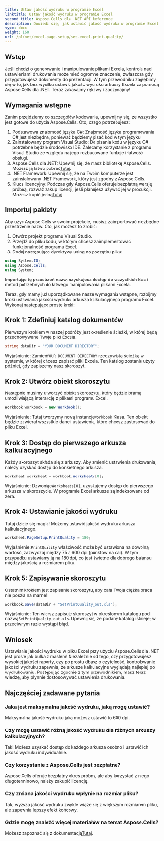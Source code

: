 ```yaml
---
title: Ustaw jakość wydruku w programie Excel
linktitle: Ustaw jakość wydruku w programie Excel
second_title: Aspose.Cells dla .NET API Reference
description: Dowiedz się, jak ustawić jakość wydruku w programie Excel za pomocą Aspose.Cells dla .NET dzięki naszemu przewodnikowi krok po kroku. Proste techniki kodowania dla lepszych wyników drukowania.
type: docs
weight: 160
url: /pl/net/excel-page-setup/set-excel-print-quality/
---
```

## Wstęp

Jeśli chodzi o generowanie i manipulowanie plikami Excela, kontrola nad ustawieniami drukowania może mieć ogromne znaczenie, zwłaszcza gdy przygotowujesz dokumenty do prezentacji. W tym przewodniku zagłębimy się w to, jak bez wysiłku ustawić jakość wydruku arkuszy Excela za pomocą Aspose.Cells dla .NET. Teraz zakasajmy rękawy i zaczynajmy!

## Wymagania wstępne

Zanim przejdziemy do szczegółów kodowania, upewnijmy się, że wszystko jest gotowe do użycia Aspose.Cells. Oto, czego potrzebujesz:

1. Podstawowa znajomość języka C#: Znajomość języka programowania C# jest niezbędna, ponieważ będziemy pisać kod w tym języku.
2. Zainstalowany program Visual Studio: Do pisania kodu w języku C# potrzebne będzie środowisko IDE. Zalecamy korzystanie z programu Visual Studio ze względu na jego rozbudowane funkcje i łatwość obsługi.
3. Aspose.Cells dla .NET: Upewnij się, że masz bibliotekę Aspose.Cells. Możesz ją łatwo pobrać[Tutaj](https://releases.aspose.com/cells/net/).
4. .NET Framework: Upewnij się, że na Twoim komputerze jest zainstalowany .NET Framework, który jest zgodny z Aspose.Cells.
5.  Klucz licencyjny: Podczas gdy Aspose.Cells oferuje bezpłatną wersję próbną, rozważ zakup licencji, jeśli planujesz używać jej w produkcji. Możesz kupić jedną[Tutaj](https://purchase.aspose.com/buy).

## Importuj pakiety

Aby użyć Aspose.Cells w swoim projekcie, musisz zaimportować niezbędne przestrzenie nazw. Oto, jak możesz to zrobić:

1. Otwórz projekt programu Visual Studio.
2. Przejdź do pliku kodu, w którym chcesz zaimplementować funkcjonalność programu Excel.
3. Dodaj następujące dyrektywy using na początku pliku:

```csharp
using System.IO;
using Aspose.Cells;
using System;
```

Importując tę przestrzeń nazw, uzyskujesz dostęp do wszystkich klas i metod potrzebnych do łatwego manipulowania plikami Excela.

Teraz, gdy mamy już uporządkowane nasze wymagania wstępne, rozbijmy kroki ustawiania jakości wydruku arkusza kalkulacyjnego programu Excel. Wykonaj następujące proste kroki:

## Krok 1: Zdefiniuj katalog dokumentów

Pierwszym krokiem w naszej podróży jest określenie ścieżki, w której będą przechowywane Twoje pliki Excela. 

```csharp
string dataDir = "YOUR DOCUMENT DIRECTORY";
```

 Wyjaśnienie: Zamień`YOUR DOCUMENT DIRECTORY` rzeczywistą ścieżką w systemie, w której chcesz zapisać pliki Excela. Ten katalog zostanie użyty później, gdy zapiszemy nasz skoroszyt.

## Krok 2: Utwórz obiekt skoroszytu

Następnie musimy utworzyć obiekt skoroszytu, który będzie bramą umożliwiającą interakcję z plikami programu Excel.

```csharp
Workbook workbook = new Workbook();
```

 Wyjaśnienie: Tutaj tworzymy nową instancję`Workbook` Klasa. Ten obiekt będzie zawierał wszystkie dane i ustawienia, które chcesz zastosować do pliku Excel.

## Krok 3: Dostęp do pierwszego arkusza kalkulacyjnego

Każdy skoroszyt składa się z arkuszy. Aby zmienić ustawienia drukowania, należy uzyskać dostęp do konkretnego arkusza.

```csharp
Worksheet worksheet = workbook.Worksheets[0];
```

 Wyjaśnienie: Dzwoniąc`Worksheets[0]`, uzyskujemy dostęp do pierwszego arkusza w skoroszycie. W programie Excel arkusze są indeksowane od zera.

## Krok 4: Ustawianie jakości wydruku

Tutaj dzieje się magia! Możemy ustawić jakość wydruku arkusza kalkulacyjnego.

```csharp
worksheet.PageSetup.PrintQuality = 180;
```

 Wyjaśnienie:`PrintQuality` właściwość może być ustawiona na dowolną wartość, zazwyczaj między 75 a 600 dpi (punktów na cal). W tym przypadku ustawiamy ją na 180 dpi, co jest świetne dla dobrego balansu między jakością a rozmiarem pliku.

## Krok 5: Zapisywanie skoroszytu

Ostatnim krokiem jest zapisanie skoroszytu, aby cała Twoja ciężka praca nie poszła na marne!

```csharp
workbook.Save(dataDir + "SetPrintQuality_out.xls");
```

 Wyjaśnienie: Ten wiersz zapisuje skoroszyt w określonym katalogu pod nazwą`SetPrintQuality_out.xls`. Upewnij się, że podany katalog istnieje; w przeciwnym razie wystąpi błąd.

## Wniosek

Ustawianie jakości wydruku w pliku Excel przy użyciu Aspose.Cells dla .NET jest proste jak bułka z masłem! Niezależnie od tego, czy przygotowujesz wysokiej jakości raporty, czy po prostu dbasz o czytelność, kontrolowanie jakości wydruku zapewnia, że arkusze kalkulacyjne wyglądają najlepiej po wydrukowaniu. Postępując zgodnie z tym przewodnikiem, masz teraz wiedzę, aby płynnie dostosowywać ustawienia drukowania.

## Najczęściej zadawane pytania

### Jaka jest maksymalna jakość wydruku, jaką mogę ustawić?  
Maksymalna jakość wydruku jaką możesz ustawić to 600 dpi.

### Czy mogę ustawić różną jakość wydruku dla różnych arkuszy kalkulacyjnych?  
Tak! Możesz uzyskać dostęp do każdego arkusza osobno i ustawić ich jakość wydruku indywidualnie.

### Czy korzystanie z Aspose.Cells jest bezpłatne?  
Aspose.Cells oferuje bezpłatny okres próbny, ale aby korzystać z niego długoterminowo, należy zakupić licencję.

### Czy zmiana jakości wydruku wpłynie na rozmiar pliku?  
Tak, wyższa jakość wydruku zwykle wiąże się z większym rozmiarem pliku, ale zapewnia lepszy efekt końcowy.

### Gdzie mogę znaleźć więcej materiałów na temat Aspose.Cells?  
 Możesz zapoznać się z dokumentacją[Tutaj](https://reference.aspose.com/cells/net/).
